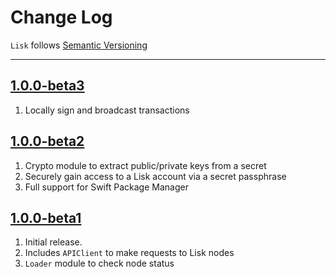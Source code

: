 Change Log
==========

`Lisk` follows [Semantic Versioning](http://semver.org/)

---

## [1.0.0-beta3](https://github.com/AndrewBarba/lisk-swift-sdk/releases/tag/1.0.0-beta3)

1. Locally sign and broadcast transactions

## [1.0.0-beta2](https://github.com/AndrewBarba/lisk-swift-sdk/releases/tag/1.0.0-beta2)

1. Crypto module to extract public/private keys from a secret
2. Securely gain access to a Lisk account via a secret passphrase
3. Full support for Swift Package Manager

## [1.0.0-beta1](https://github.com/AndrewBarba/lisk-swift-sdk/releases/tag/1.0.0-beta1)

1. Initial release.
2. Includes `APIClient` to make requests to Lisk nodes
3. `Loader` module to check node status
